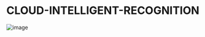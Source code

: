 # CLOUD-INTELLIGENT-RECOGNITION


![image](https://github.com/Kelvin-001/Semantic-segmentation/blob/main/%E4%BA%91%E5%88%86%E7%B1%BB%E6%B5%81%E7%A8%8B.PNG)
